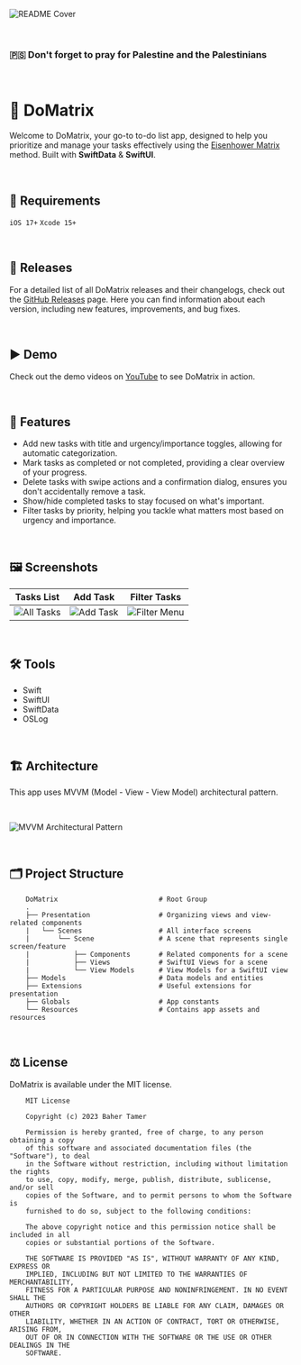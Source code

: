 ![README Cover](https://github.com/BaherTamer/DoMatrix/assets/99125691/2281be0e-345b-429b-bc48-ca9be7fb6c30)

<br>

### 🇵🇸 Don't forget to pray for Palestine and the Palestinians

<br>

# 💠 DoMatrix
Welcome to DoMatrix, your go-to to-do list app, designed to help you prioritize and manage your tasks effectively using the [Eisenhower Matrix](https://www.eisenhower.me/eisenhower-matrix/) method. Built with **SwiftData** & **SwiftUI**.

<br>

## 📝 Requirements
`iOS 17+` `Xcode 15+`

<br>

## 🚀 Releases
For a detailed list of all DoMatrix releases and their changelogs, check out the [GitHub Releases](https://github.com/BaherTamer/DoMatrix/releases) page. Here you can find information about each version, including new features, improvements, and bug fixes.

<br>

## ▶️ Demo
Check out the demo videos on [YouTube](https://youtube.com/playlist?list=PLPzupE6TLEvuEbMmFhoAemlhTEuaCPjd_&si=n4jwPYDueTPhzYEG) to see DoMatrix in action.

<br>

## 🌟 Features
- Add new tasks with title and urgency/importance toggles, allowing for automatic categorization.
- Mark tasks as completed or not completed, providing a clear overview of your progress.
- Delete tasks with swipe actions and a confirmation dialog, ensures you don't accidentally remove a task.
- Show/hide completed tasks to stay focused on what's important.
- Filter tasks by priority, helping you tackle what matters most based on urgency and importance.

<br>

## 🖼️ Screenshots
| **Tasks List** | **Add Task** | **Filter Tasks** |
| -------------- | ------------ | ---------------- |
| ![All Tasks](https://github.com/BaherTamer/DoMatrix/assets/99125691/0fff7685-4c3d-4c08-8407-33b53742f9cb) | ![Add Task](https://github.com/BaherTamer/DoMatrix/assets/99125691/0c9e1128-6b56-4c49-8486-75e8cbdfe51d) | ![Filter Menu](https://github.com/BaherTamer/DoMatrix/assets/99125691/570d92b3-6d3a-4450-a4e8-08073d5c81ac) |

<br>

## 🛠️ Tools
- Swift
- SwiftUI
- SwiftData
- OSLog

<br>

## 🏗️ Architecture
This app uses MVVM (Model - View - View Model) architectural pattern.

<br>

![MVVM Architectural Pattern](https://github.com/BaherTamer/DoMatrix/assets/99125691/200f90f9-0d2c-4bd9-a60c-bebd3bb835fe)

<br>

## 🗂️ Project Structure

```
    DoMatrix                         # Root Group
    .
    ├── Presentation                 # Organizing views and view-related components
    |   └── Scenes                   # All interface screens
    |       └── Scene                # A scene that represents single screen/feature
    |           ├── Components       # Related components for a scene
    |           ├── Views            # SwiftUI Views for a scene
    |           └── View Models      # View Models for a SwiftUI view
    ├── Models                       # Data models and entities
    ├── Extensions                   # Useful extensions for presentation
    ├── Globals                      # App constants
    └── Resources                    # Contains app assets and resources
```

<br>

## ⚖️ License
DoMatrix is available under the MIT license.

```
    MIT License
    
    Copyright (c) 2023 Baher Tamer
    
    Permission is hereby granted, free of charge, to any person obtaining a copy
    of this software and associated documentation files (the "Software"), to deal
    in the Software without restriction, including without limitation the rights
    to use, copy, modify, merge, publish, distribute, sublicense, and/or sell
    copies of the Software, and to permit persons to whom the Software is
    furnished to do so, subject to the following conditions:
    
    The above copyright notice and this permission notice shall be included in all
    copies or substantial portions of the Software.
    
    THE SOFTWARE IS PROVIDED "AS IS", WITHOUT WARRANTY OF ANY KIND, EXPRESS OR
    IMPLIED, INCLUDING BUT NOT LIMITED TO THE WARRANTIES OF MERCHANTABILITY,
    FITNESS FOR A PARTICULAR PURPOSE AND NONINFRINGEMENT. IN NO EVENT SHALL THE
    AUTHORS OR COPYRIGHT HOLDERS BE LIABLE FOR ANY CLAIM, DAMAGES OR OTHER
    LIABILITY, WHETHER IN AN ACTION OF CONTRACT, TORT OR OTHERWISE, ARISING FROM,
    OUT OF OR IN CONNECTION WITH THE SOFTWARE OR THE USE OR OTHER DEALINGS IN THE
    SOFTWARE.
```








